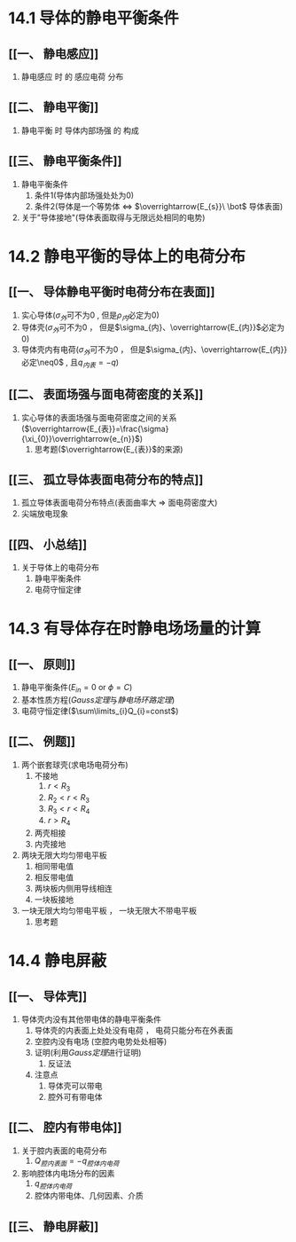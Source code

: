 # 14.1 导体的静电平衡条件
## [[一、 静电感应]]

1. 静电感应 时 的 感应电荷 分布
## [[二、 静电平衡]]

1. 静电平衡 时 导体内部场强 的 构成
## [[三、 静电平衡条件]]

1. 静电平衡条件
	1. 条件1(导体内部场强处处为0)
	2. 条件2(导体是一个等势体 $\Leftrightarrow$ $\overrightarrow{E_{s}}\ \bot$ 导体表面)
2. 关于"导体接地"(导体表面取得与无限远处相同的电势)

# 14.2 静电平衡的导体上的电荷分布

## [[一、 导体静电平衡时电荷分布在表面]]

1. 实心导体($\sigma_{外}$可不为0 , 但是$\rho_{内}$必定为0)
2. 导体壳($\sigma_{外}$可不为0 ， 但是$\sigma_{内}、\overrightarrow{E_{内}}$必定为0)
3. 导体壳内有电荷($\sigma_{外}$可不为0 ， 但是$\sigma_{内}、\overrightarrow{E_{内}}必定\neq0$ , 且$q_{内表}=-q$)
## [[二、 表面场强与面电荷密度的关系]]

1. 实心导体的表面场强与面电荷密度之间的关系($\overrightarrow{E_{表}}=\frac{\sigma}{\xi_{0}}\overrightarrow{e_{n}}$)
	1. 思考题($\overrightarrow{E_{表}}$的来源)

## [[三、 孤立导体表面电荷分布的特点]]


1. 孤立导体表面电荷分布特点(表面曲率大 $\Rightarrow$ 面电荷密度大)
2. 尖端放电现象
## [[四、 小总结]]

1. 关于导体上的电荷分布
	1. 静电平衡条件
	2. 电荷守恒定律
# 14.3 有导体存在时静电场场量的计算

## [[一、 原则]]

1. 静电平衡条件($E_{in}=0$ or $\phi=C$)
2. 基本性质方程($Gauss定理$与$静电场环路定理$)
3. 电荷守恒定律($\sum\limits_{i}Q_{i}=const$)

## [[二、 例题]]

1. 两个嵌套球壳(求电场电荷分布)
	1. 不接地
		1. $r<R_{3}$
		2. $R_{2}<r<R_{3}$
		3. $R_{3}<r<R_{4}$
		4. $r>R_{4}$
	2. 两壳相接
	3. 内壳接地
2. 两块无限大均匀带电平板
	1. 相同带电值
	2. 相反带电值
	3. 两块板内侧用导线相连
	4. 一块板接地
3. 一块无限大均匀带电平板 ， 一块无限大不带电平板
	1. 思考题
# 14.4 静电屏蔽

## [[一、 导体壳]]

1. 导体壳内没有其他带电体的静电平衡条件
	1. 导体壳的内表面上处处没有电荷 ， 电荷只能分布在外表面
	2. 空腔内没有电场 (空腔内电势处处相等)
	3. 证明(利用$Gauss定理$进行证明)
		1. 反证法
	4. 注意点
		1. 导体壳可以带电
		2. 腔外可有带电体

## [[二、 腔内有带电体]]

1. 关于腔内表面的电荷分布
	1. $Q_{腔内表面}=-q_{腔体内电荷}$
2. 影响腔体内电场分布的因素
	1. $q_{腔体内电荷}$
	2. 腔体内带电体、几何因素、介质

## [[三、 静电屏蔽]]
